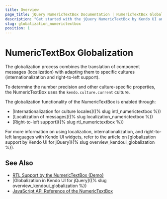 ```yaml
---
title: Overview
page_title: jQuery NumericTextBox Documentation | NumericTextBox Globalization
description: "Get started with the jQuery NumericTextBox by Kendo UI and learn about the globalization options it supports."
slug: globalization_numerictextbox
position: 1
---
```


# NumericTextBox Globalization

The globalization process combines the translation of component messages (localization) with adapting them to specific cultures (internationalization and right-to-left support).

To determine the number precision and other culture-specific properties, the NumericTextBox uses the `kendo.culture.current` culture.

The globalization functionality of the NumericTextBox is enabled through:
* [Internationalization for culture locales]({% slug intl_numerictextbox %})
* [Localization of messages]({% slug localization_numerictextbox %})
* [Right-to-left support]({% slug rtl_numerictextbox %})

For more information on using localization, internationalization, and right-to-left languages with Kendo UI widgets, refer to the article on [globalization support by Kendo UI for jQuery]({% slug overview_kendoui_globalization %}).

## See Also

* [RTL Support by the NumericTextBox (Demo)](https://demos.telerik.com/kendo-ui/numerictextbox/right-to-left-support)
* [Globalization in Kendo UI for jQuery]({% slug overview_kendoui_globalization %})
* [JavaScript API Reference of the NumericTextBox](/api/javascript/ui/numerictextbox)
